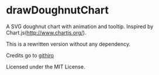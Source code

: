drawDoughnutChart
=================

A SVG doughnut chart with animation and tooltip.
Inspired by Chart.js(http://www.chartjs.org/).

This is a rewritten version without any dependency.


Credits go to [githiro](https://github.com/githiro/)

Licensed under the MIT License.
